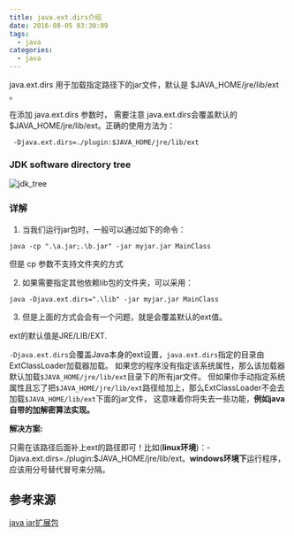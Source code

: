 ```yaml
---
title: java.ext.dirs介绍
date: 2016-08-05 03:30:09
tags: 
  - java
categories:
  - java
---
```


java.ext.dirs 用于加载指定路径下的jar文件，默认是 $JAVA_HOME/jre/lib/ext 。

在添加 java.ext.dirs 参数时， 需要注意 java.ext.dirs会覆盖默认的 $JAVA_HOME/jre/lib/ext。正确的使用方法为：

```
 -Djava.ext.dirs=./plugin:$JAVA_HOME/jre/lib/ext
```

<!--more-->

### JDK software directory tree
![jdk_tree](../../图/jdk_tree.png)

### 详解

1. 当我们运行jar包时，一般可以通过如下的命令：

`java -cp ".\a.jar;.\b.jar" -jar myjar.jar MainClass`

但是 cp 参数不支持文件夹的方式

2. 如果需要指定其他依赖lib包的文件夹，可以采用：

`java -Djava.ext.dirs=".\lib" -jar myjar.jar MainClass` 

3. 但是上面的方式会会有一个问题，就是会覆盖默认的ext值。

ext的默认值是JRE/LIB/EXT. 

`-Djava.ext.dirs`会覆盖Java本身的ext设置，`java.ext.dirs`指定的目录由ExtClassLoader加载器加载。
如果您的程序没有指定该系统属性，那么该加载器默认加载`$JAVA_HOME/jre/lib/ext`目录下的所有jar文件。
但如果你手动指定系统属性且忘了把`$JAVA_HOME/jre/lib/ext`路径给加上，那么ExtClassLoader不会去加载`$JAVA_HOME/lib/ext`下面的jar文件，
这意味着你将失去一些功能，**例如java自带的加解密算法实现。**

**解决方案:**

只需在该路径后面补上ext的路径即可！比如(**linux环境**)：
​       -Djava.ext.dirs=./plugin:$JAVA_HOME/jre/lib/ext。**windows环境下**运行程序，应该用分号替代冒号来分隔。

## 参考来源
[java jar扩展包](https://docs.oracle.com/javase/tutorial/ext/basics/install.html)